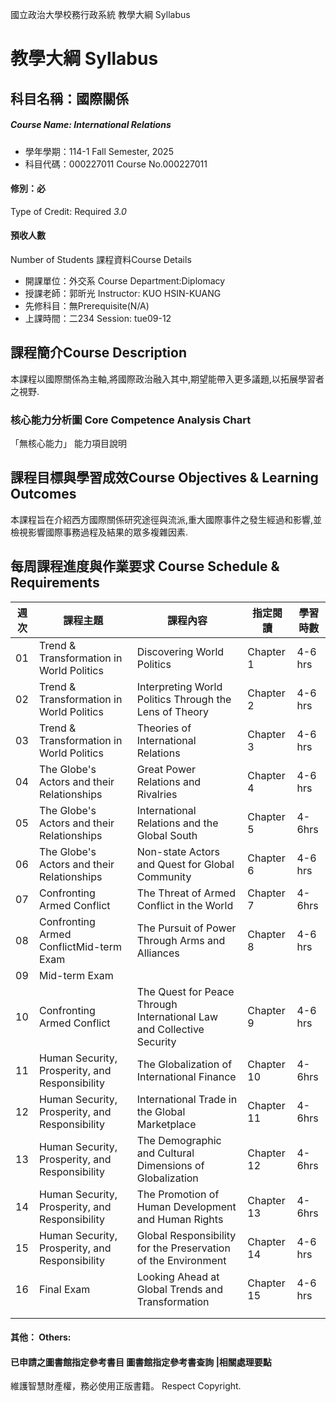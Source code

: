 國立政治大學校務行政系統 教學大綱 Syllabus
# 教學大綱 Syllabus
##  科目名稱：國際關係
#####  Course Name: International Relations
  * 學年學期：114-1 Fall Semester, 2025 
  * 科目代碼：000227011 Course No.000227011
#### 修別：必
Type of Credit: Required 
_3.0_
#### 預收人數
Number of Students
課程資料Course Details
  * 開課單位：外交系 Course Department:Diplomacy 
  * 授課老師：郭昕光 Instructor: KUO HSIN-KUANG 
  * 先修科目：無Prerequisite(N/A)
  * 上課時間：二234 Session: tue09-12
##  課程簡介Course Description
本課程以國際關係為主軸,將國際政治融入其中,期望能帶入更多議題,以拓展學習者之視野.
###  核心能力分析圖 Core Competence Analysis Chart
「無核心能力」 
能力項目說明
##  課程目標與學習成效Course Objectives & Learning Outcomes 
本課程旨在介紹西方國際關係研究途徑與流派,重大國際事件之發生經過和影響,並檢視影響國際事務過程及結果的眾多複雜因素.
##  每周課程進度與作業要求 Course Schedule & Requirements
週次 |  課程主題 |  課程內容 |  指定閱讀 |  學習時數  
---|---|---|---|---  
01 |  Trend & Transformation in World Politics |  Discovering World Politics |  Chapter 1 |  4-6 hrs  
02 |  Trend & Transformation in World Politics | Interpreting World Politics Through the Lens of Theory | Chapter 2 | 4-6 hrs  
03 |  Trend & Transformation in World Politics | Theories of International Relations |  Chapter 3 |  4-6 hrs  
04 |  The Globe's Actors and their Relationships | Great Power Relations and Rivalries |  Chapter 4 |  4-6 hrs  
05 |  The Globe's Actors and their Relationships | International Relations and the Global South |  Chapter 5 |  4-6hrs  
06 | The Globe's Actors and their Relationships | Non-state Actors and Quest for Global Community |  Chapter 6 |  4-6 hrs  
07 | Confronting Armed Conflict |  The Threat of Armed Conflict in the World |  Chapter 7 |  4-6hrs  
08 |  Confronting Armed ConflictMid-term Exam | The Pursuit of Power Through Arms and Alliances |  Chapter 8 |  4-6 hrs  
09 | Mid-term Exam |  |  |   
10 |  Confronting Armed Conflict | The Quest for Peace Through International Law and Collective Security |  Chapter 9 |  4-6 hrs  
11 | Human Security, Prosperity, and Responsibility | The Globalization of International Finance |  Chapter 10 |  4-6hrs  
12 | Human Security, Prosperity, and Responsibility |  International Trade in the Global Marketplace | Chapter 11 | 4-6hrs  
13 |  Human Security, Prosperity, and Responsibility | The Demographic and Cultural Dimensions of Globalization |  Chapter 12 |  4-6hrs  
14 | Human Security, Prosperity, and Responsibility | The Promotion of Human Development and Human Rights | Chapter 13 | 4-6hrs  
15 | Human Security, Prosperity, and Responsibility |  Global Responsibility for the Preservation of the Environment | Chapter 14 | 4-6 hrs  
16 | Final Exam | Looking Ahead at Global Trends and Transformation |  Chapter 15 |  4-6 hrs  
|  |  |  |   
|  |  |  |   
####  其他： Others:
####  已申請之圖書館指定參考書目  圖書館指定參考書查詢 |相關處理要點
維護智慧財產權，務必使用正版書籍。 Respect Copyright.